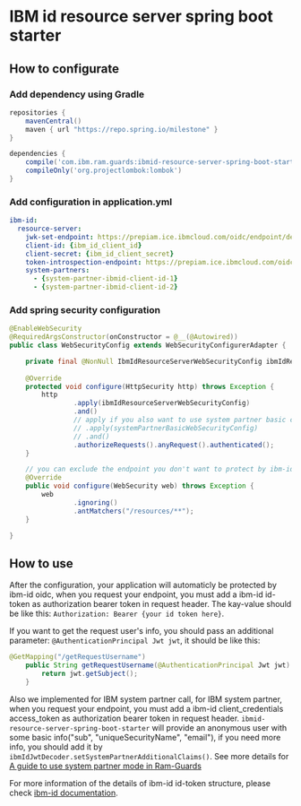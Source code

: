 # IBM id resource server spring boot starter

## How to configurate

### Add dependency using Gradle

```gradle
repositories {
    mavenCentral()
    maven { url "https://repo.spring.io/milestone" }
}

dependencies {
    compile('com.ibm.ram.guards:ibmid-resource-server-spring-boot-starter:0.0.1-beta')
    compileOnly('org.projectlombok:lombok')
}
```

### Add configuration in application.yml

```yml
ibm-id:
  resource-server:
    jwk-set-endpoint: https://prepiam.ice.ibmcloud.com/oidc/endpoint/default/jwks
    client-id: {ibm_id_client_id}
    client-secret: {ibm_id_client_secret}
    token-introspection-endpoint: https://prepiam.ice.ibmcloud.com/oidc/endpoint/default/introspect
    system-partners:
      - {system-partner-ibmid-client-id-1}
      - {system-partner-ibmid-client-id-2}
```

### Add spring security configuration

```java
@EnableWebSecurity
@RequiredArgsConstructor(onConstructor = @__(@Autowired))
public class WebSecurityConfig extends WebSecurityConfigurerAdapter {

    private final @NonNull IbmIdResourceServerWebSecurityConfig ibmIdResourceServerWebSecurityConfig;
    
    @Override
    protected void configure(HttpSecurity http) throws Exception {
        http
                .apply(ibmIdResourceServerWebSecurityConfig)
                .and()
                // apply if you also want to use system partner basic call
                // .apply(systemPartnerBasicWebSecurityConfig)
                // .and()
                .authorizeRequests().anyRequest().authenticated();
    }

    // you can exclude the endpoint you don't want to protect by ibm-id oidc here
    @Override
    public void configure(WebSecurity web) throws Exception {
        web
                .ignoring()
                .antMatchers("/resources/**");
    }

}
```

## How to use

After the configuration, your application will automaticly be protected by ibm-id oidc, when you request your endpoint, you must add a ibm-id id-token as authorization bearer token in request header. The kay-value should be like this: `Authorization: Bearer {your id token here}`.

If you want to get the request user's info, you should pass an additional parameter: `@AuthenticationPrincipal Jwt jwt`, it should be like this:

```java
@GetMapping("/getRequestUsername")
    public String getRequestUsername(@AuthenticationPrincipal Jwt jwt) {
        return jwt.getSubject();
    }
```

Also we implemented for IBM system partner call, for IBM system partner, when you request your endpoint, you must add a ibm-id client_credentials access_token as authorization bearer token in request header. `ibmid-resource-server-spring-boot-starter` will provide an anonymous user with some basic info("sub", "uniqueSecurityName", "email"), if you need more info, you should add it by `ibmIdJwtDecoder.setSystemPartnerAdditionalClaims()`. See more details for [A guide to use system partner mode in Ram-Guards
](https://github.ibm.com/Danube-Engine/RAM-GUARDS/blob/master/guide_to_use_system_call.md)

For more information of the details of ibm-id id-token structure, please check [ibm-id documentation](https://w3-connections.ibm.com/wikis/home?lang=en-us#!/wiki/38e9d23f-e3d9-4ddd-83a6-1e894ca99766/page/Adoption%20Application%20%26%20Quick%20Start%20Guide).
